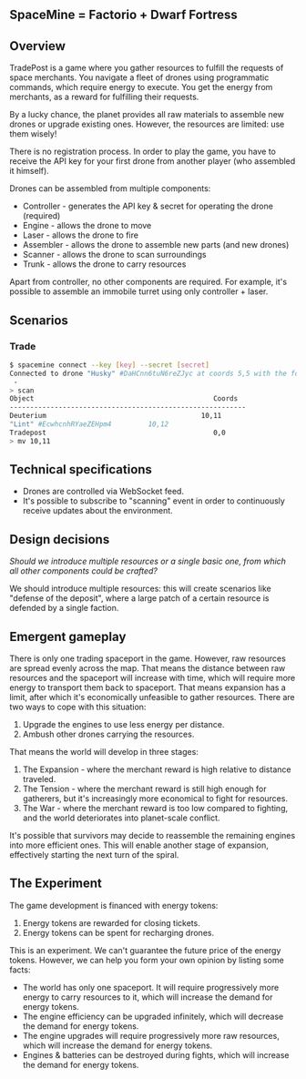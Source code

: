 ## SpaceMine = Factorio + Dwarf Fortress

## Overview

TradePost is a game where you gather resources to fulfill the requests of space merchants. You navigate a fleet of drones using programmatic commands, which require energy to execute. You get the energy from merchants, as a reward for fulfilling their requests.

By a lucky chance, the planet provides all raw materials to assemble new drones or upgrade existing ones. However, the resources are limited: use them wisely!

There is no registration process. In order to play the game, you have to receive the API key for your first drone from another player (who assembled it himself).

Drones can be assembled from multiple components:
* Controller - generates the API key & secret for operating the drone (required)
* Engine - allows the drone to move
* Laser - allows the drone to fire
* Assembler - allows the drone to assemble new parts (and new drones)
* Scanner - allows the drone to scan surroundings
* Trunk - allows the drone to carry resources

Apart from controller, no other components are required. For example, it's possible to assemble an immobile turret using only controller + laser.

## Scenarios

### Trade

```bash
$ spacemine connect --key [key] --secret [secret]
Connected to drone "Husky" #DaHCnn6tuN6reZJyc at coords 5,5 with the following components:
 - 
> scan
Object                                            Coords
----------------------------------------------------------
Deuterium                                      10,11
"Lint" #EcwhcnhRYaeZEHpm4         10,12
Tradepost                                         0,0
> mv 10,11
```

## Technical specifications

* Drones are controlled via WebSocket feed.
* It's possible to subscribe to "scanning" event in order to continuously receive updates about the environment.

## Design decisions

*Should we introduce multiple resources or a single basic one, from which all other components could be crafted?*

We should introduce multiple resources: this will create scenarios like "defense of the deposit", where a large patch of a certain resource is defended by a single faction.

## Emergent gameplay

There is only one trading spaceport in the game. However, raw resources are spread evenly across the map. That means the distance between raw resources and the spaceport will increase with time, which will require more energy to transport them back to spaceport. That means expansion has a limit, after which it's economically unfeasible to gather resources. There are two ways to cope with this situation:
1. Upgrade the engines to use less energy per distance.
2. Ambush other drones carrying the resources.

That means the world will develop in three stages:

1. The Expansion - where the merchant reward is high relative to distance traveled.
1. The Tension - where the merchant reward is still high enough for gatherers, but it's increasingly more economical to fight for resources.
1. The War - where the merchant reward is too low compared to fighting, and the world deteriorates into planet-scale conflict.

It's possible that survivors may decide to reassemble the remaining engines into more efficient ones. This will enable another stage of expansion, effectively starting the next turn of the spiral.

## The Experiment

The game development is financed with energy tokens:
1. Energy tokens are rewarded for closing tickets.
1. Energy tokens can be spent for recharging drones. 

This is an experiment. We can't guarantee the future price of the energy tokens. However, we can help you form your own opinion by listing some facts:

* The world has only one spaceport. It will require progressively more energy to carry resources to it, which will increase the demand for energy tokens.
* The engine efficiency can be upgraded infinitely, which will decrease the demand for energy tokens.
* The engine upgrades will require progressively more raw resources, which will increase the demand for energy tokens.
* Engines & batteries can be destroyed during fights, which will increase the demand for energy tokens.

